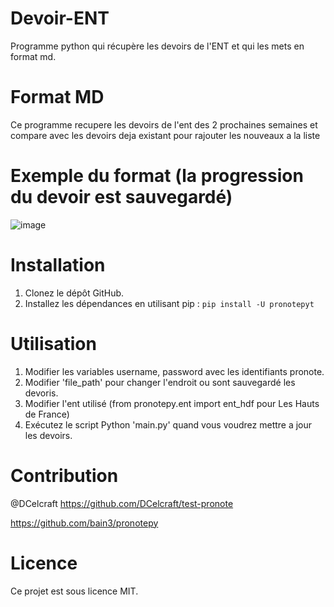 # Devoir-ENT
Programme python qui récupère les devoirs de l'ENT et qui les mets en format md.

# Format MD
Ce programme recupere les devoirs de l'ent des 2 prochaines semaines et compare avec les devoirs deja existant pour rajouter les nouveaux a la liste

# Exemple du format (la progression du devoir est sauvegardé)
![image](https://github.com/DeadMall0w/Devoir-ENT/assets/100719400/9e526231-6941-4b2e-b0db-06b70390dce3)

# Installation
1. Clonez le dépôt GitHub.
2. Installez les dépendances en utilisant pip : `pip install -U pronotepyt`

# Utilisation
1. Modifier les variables username, password avec les identifiants pronote.
2. Modifier 'file_path' pour changer l'endroit ou sont sauvegardé les devoris.
3. Modifier l'ent utilisé (from pronotepy.ent import ent_hdf pour Les Hauts de France)
4. Exécutez le script Python 'main.py' quand vous voudrez mettre a jour les devoirs.

# Contribution
@DCelcraft https://github.com/DCelcraft/test-pronote


https://github.com/bain3/pronotepy

# Licence
Ce projet est sous licence MIT.
